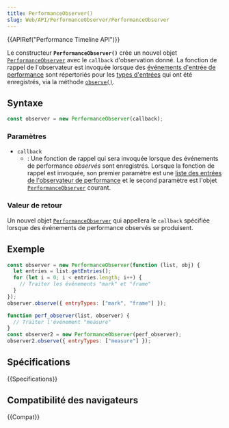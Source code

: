 ```yaml
---
title: PerformanceObserver()
slug: Web/API/PerformanceObserver/PerformanceObserver
---
```


{{APIRef("Performance Timeline API")}}

Le constructeur **`PerformanceObserver()`** crée un nouvel objet [`PerformanceObserver`](/fr/docs/Web/API/PerformanceObserver) avec le `callback` d'observation donné. La fonction de rappel de l'observateur est invoquée lorsque des [événements d'entrée de performance](/fr/docs/Web/API/PerformanceEntry) sont répertoriés pour les [types d'entrées](/fr/docs/Web/API/PerformanceEntry/entryType) qui ont été enregistrés, via la méthode [`observe()`](/fr/docs/Web/API/PerformanceObserver/observe).

## Syntaxe

```js
const observer = new PerformanceObserver(callback);
```

### Paramètres

- `callback`
  - : Une fonction de rappel qui sera invoquée lorsque des événements de performance _observés_ sont enregistrés. Lorsque la fonction de rappel est invoquée, son premier paramètre est une [liste des entrées de l'observateur de performance](/fr/docs/Web/API/PerformanceObserverEntryList) et le second paramètre est l'objet [`PerformanceObserver`](/fr/docs/Web/API/PerformanceObserver) courant.

### Valeur de retour

Un nouvel objet [`PerformanceObserver`](/fr/docs/Web/API/PerformanceObserver) qui appellera le `callback` spécifiée lorsque des événements de performance observés se produisent.

## Exemple

```js
const observer = new PerformanceObserver(function (list, obj) {
  let entries = list.getEntries();
  for (let i = 0; i < entries.length; i++) {
    // Traiter les événements "mark" et "frame"
  }
});
observer.observe({ entryTypes: ["mark", "frame"] });

function perf_observer(list, observer) {
  // Traiter l'événement "measure"
}
const observer2 = new PerformanceObserver(perf_observer);
observer2.observe({ entryTypes: ["measure"] });
```

## Spécifications

{{Specifications}}

## Compatibilité des navigateurs

{{Compat}}

